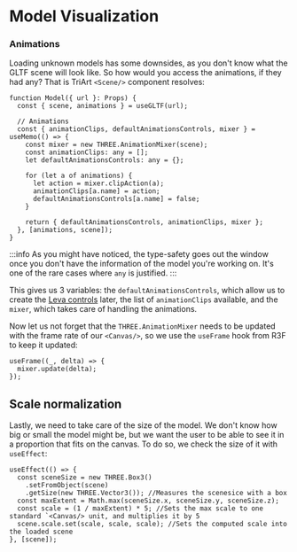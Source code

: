 # Model Visualization

### Animations

Loading unknown models has some downsides, as you don't know what the GLTF scene will look like. So how would you access the animations, if they had any? That is TriArt `<Scene/>` component resolves:

```tsx title="src/components/Scene.tsx"
function Model({ url }: Props) {
  const { scene, animations } = useGLTF(url);

  // Animations
  const { animationClips, defaultAnimationsControls, mixer } = useMemo(() => {
    const mixer = new THREE.AnimationMixer(scene);
    const animationClips: any = [];
    let defaultAnimationsControls: any = {};

    for (let a of animations) {
      let action = mixer.clipAction(a);
      animationClips[a.name] = action;
      defaultAnimationsControls[a.name] = false;
    }

    return { defaultAnimationsControls, animationClips, mixer };
  }, [animations, scene]);
}
```

:::info
As you might have noticed, the type-safety goes out the window once you don't have the information of the model you're working on. It's one of the rare cases where `any` is justified.
:::

This gives us 3 variables: the `defaultAnimationsControls`, which allow us to create the [Leva controls](/docs/common-libraries#leva-controls) later, the list of `animationClips` available, and the `mixer`, which takes care of handling the animations.

Now let us not forget that the `THREE.AnimationMixer` needs to be updated with the frame rate of our `<Canvas/>`, so we use the `useFrame` hook from R3F to keep it updated:

```tsx
useFrame((_, delta) => {
  mixer.update(delta);
});
```

## Scale normalization

Lastly, we need to take care of the size of the model. We don't know how big or small the model might be, but we want the user to be able to see it in a proportion that fits on the canvas. To do so, we check the size of it with `useEffect`:

```tsx
useEffect(() => {
  const sceneSize = new THREE.Box3()
    .setFromObject(scene)
    .getSize(new THREE.Vector3()); //Measures the scenesice with a box
  const maxExtent = Math.max(sceneSize.x, sceneSize.y, sceneSize.z);
  const scale = (1 / maxExtent) * 5; //Sets the max scale to one standard `<Canvas/> unit, and multiplies it by 5
  scene.scale.set(scale, scale, scale); //Sets the computed scale into the loaded scene
}, [scene]);
```

